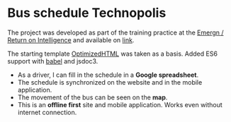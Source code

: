 # Bus schedule Technopolis

The project was developed as part of the training practice at the [Emergn / Return on Intelligence](https://www.linkedin.com/company/emergn/) and available on [link](https://nikitait.github.io/dist/).

The starting template [OptimizedHTML](https://github.com/NikitaIT/optimizedhtml-start-template) was taken as a basis. Added ES6 support with [babel](https://babeljs.io/) and jsdoc3.

- As a driver, I can fill in the schedule in a **Google spreadsheet**.
- The schedule is synchronized on the website and in the mobile application.
- The movement of the bus can be seen on the **map**.
- This is an **offline first** site and mobile application. Works even without internet connection.
